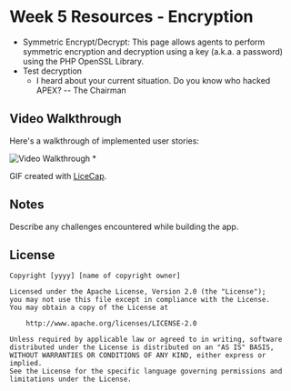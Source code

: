 # Week 5 Resources - Encryption
* Symmetric Encrypt/Decrypt: This page allows agents to perform symmetric encryption and decryption using a key (a.k.a. a password) using the PHP OpenSSL Library.
* Test decryption
    * I heard about your current situation. Do you know who hacked APEX? -- The Chairman
## Video Walkthrough

Here's a walkthrough of implemented user stories:

<img src='' title='Video Walkthrough' width='' alt='Video Walkthrough' /> *

GIF created with [LiceCap](http://www.cockos.com/licecap/).

## Notes

Describe any challenges encountered while building the app.

## License

    Copyright [yyyy] [name of copyright owner]

    Licensed under the Apache License, Version 2.0 (the "License");
    you may not use this file except in compliance with the License.
    You may obtain a copy of the License at

        http://www.apache.org/licenses/LICENSE-2.0

    Unless required by applicable law or agreed to in writing, software
    distributed under the License is distributed on an "AS IS" BASIS,
    WITHOUT WARRANTIES OR CONDITIONS OF ANY KIND, either express or implied.
    See the License for the specific language governing permissions and
    limitations under the License.